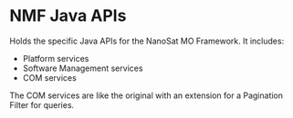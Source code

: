 NMF Java APIs
============

Holds the specific Java APIs for the NanoSat MO Framework. It includes:
* Platform services
* Software Management services
* COM services


The COM services are like the original with an extension for a Pagination Filter for queries.


